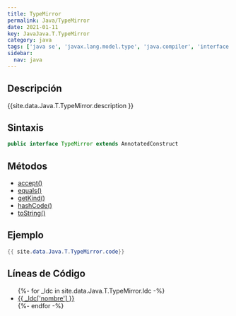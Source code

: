 ```yaml
---
title: TypeMirror
permalink: Java/TypeMirror
date: 2021-01-11
key: JavaJava.T.TypeMirror
category: java
tags: ['java se', 'javax.lang.model.type', 'java.compiler', 'interface java', 'Java 1.6']
sidebar: 
  nav: java
---
```


## Descripción
{{site.data.Java.T.TypeMirror.description }}

## Sintaxis
~~~java
public interface TypeMirror extends AnnotatedConstruct
~~~

## Métodos
* [accept()](/Java/TypeMirror/accept)
* [equals()](/Java/TypeMirror/equals)
* [getKind()](/Java/TypeMirror/getKind)
* [hashCode()](/Java/TypeMirror/hashCode)
* [toString()](/Java/TypeMirror/toString)

## Ejemplo
~~~java
{{ site.data.Java.T.TypeMirror.code}}
~~~

## Líneas de Código
<ul>
{%- for _ldc in site.data.Java.T.TypeMirror.ldc -%}
   <li>
       <a href="{{_ldc['url'] }}">{{ _ldc['nombre'] }}</a>
   </li>
{%- endfor -%}
</ul>
